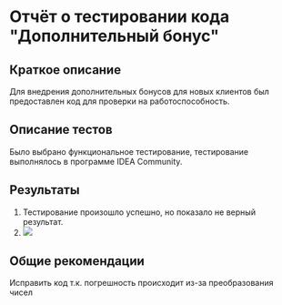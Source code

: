 # Отчёт о тестировании кода "Дополнительный бонус"

## Краткое описание

Для внедрения дополнительных бонусов для новых клиентов был предоставлен код для проверки на работоспособность.

## Описание тестов

Было выбрано функциональное тестирование, тестирование выполнялось в программе IDEA Community.

## Результаты

1. Тестирование произошло успешно, но показало не верный результат.
2. ![](https://a.radikal.ru/a25/2004/33/184212dfe12b.png) 

## Общие рекомендации

Исправить код т.к. погрешность происходит из-за преобразования чисел
